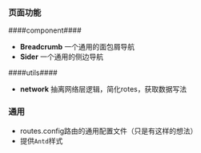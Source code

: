 ### 页面功能


####component####

- **Breadcrumb** 一个通用的面包屑导航
- **Sider** 一个通用的侧边导航

####utils####

- **network** 抽离网络层逻辑，简化rotes，获取数据写法


### 通用

- routes.config路由的通用配置文件（只是有这样的想法）
- 提供`Antd`样式


